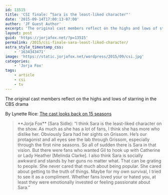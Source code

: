 ```yaml
---
id: 13515
title: 'CSI finale: “Sara is the least-liked character"'
date: '2015-09-14T17:00:13-07:00'
author: 'JF Guest Author'
excerpt: 'The original cast members reflect on the highs and lows of starring in the CBS drama'
layout: post
guid: 'https://jorjafox.net/?p=13515'
permalink: /2015/csi-finale-sara-least-liked-character/
astra_style_timestamp_css:
    - '1634343471'
image: 'https://static.jorjafox.net/wordpress/2015/09/csi.jpg'
categories:
    - 'Jorja Fox'
tags:
    - article
    - csi
    - tv
---
```


The original cast members reflect on the highs and lows of starring in the CBS drama

By Lynette Rice: <a href="http://www.ew.com/article/2015/09/14/csi-finale-william-petersen-original-cast-looks-back">The cast looks back on 15 seasons</a>

<blockquote>**Jorja Fox** (Sara Sidle): “I think Sara is the least-liked character on the show. As much as she has a lot of fans, I think she has more who dislike her. Obviously Sara had her sights on Grissom. He’s our protagonist and all eyes see the lab through Grissom, especially through the first nine seasons. So all of sudden there is Sara in that vision. But there were fans who wanted Gil to hook up with Catherine or Lady Heather [Melinda Clarke]. I also think Sara is socially awkward and stands by her guns no matter what. That can be grating to people. She never cared that much about being popular. She cared about getting to the truth of things. Maybe for my own survival, I tried to see it as a compliment. Whether fans loved your or hated you, at least they were emotionally invested or feeling passionate about Sara.”</blockquote>
